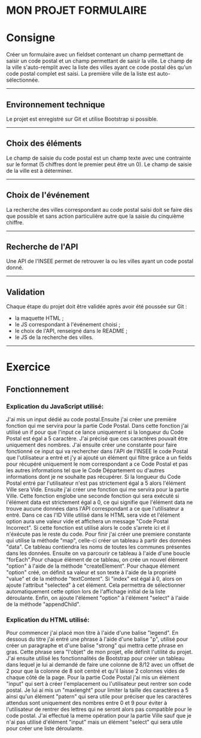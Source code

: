 # MON PROJET FORMULAIRE
# Consigne


 Créer un formulaire avec un fieldset contenant un champ permettant de saisir un
code postal et un champ permettant de saisir la ville. Le champ de la ville
s'auto-remplit avec la liste des villes ayant ce code postal dès qu'un code
postal complet est saisi. La première ville de la liste est auto-sélectionnée.

---

## Environnement technique

Le projet est enregistré sur Git et utilise Bootstrap si possible.

---

## Choix des éléments

Le champ de saisie du code postal est un champ texte avec une contrainte sur le
format (5 chiffres dont le premier peut être un 0). Le champ de saisie de la
ville est à déterminer.

---

## Choix de l'événement

La recherche des villes correspondant au code postal saisi doit se faire dès que
possible et sans action particulière autre que la saisie du cinquième chiffre.

---

## Recherche de l'API

Une API de l'INSEE permet de retrouver la ou les villes ayant un code postal
donné.

---

## Validation

Chaque étape du projet doit être validée après avoir été poussée sur Git :

- la maquette HTML ;
- le JS correspondant à l'événement choisi ;
- le choix de l'API, renseigné dans le README ;
- le JS de la recherche des villes.

---

# Exercice

## Fonctionnement

### Explication du JavaScript utilisé:

J'ai mis un input dédié au code postal.Ensuite j'ai créer une première fonction qui me servira pour la partie Code Postal. Dans cette fonction j'ai utilisé un if pour que l'input ce lance uniquement si la longueur du Code Postal est égal a 5 caractère. J'ai précisé que ces caractères pouvait être uniquement des nombres.
J'ai ensuite créer une constante pour faire fonctionné ce input qui va rechercher dans l'API de l'INSEE le code Postal que l'utilisateur a entré et j'y ai ajouté un élément qui filtre grâce a un fields pour récupéré uniquement le nom correspondant a ce Code Postal et pas les autres informations tel que le Code Département ou d'autres informations dont je ne souhaite pas récupérer.
Si la longueur du Code Postal entré par l'utilisateur n'est pas strictement égal a 5 alors l'élément Ville sera Vide.
Ensuite j'ai créer une fonction qui me servira pour la partie Ville.
Cette fonction englobe une seconde fonction qui sera exécuté si l'élément data est strictement égal a 0, ce qui signifie que l'élément data ne trouve aucune données dans l'API correspondant a ce que l'utilisateur a entré.
 Dans ce cas l'ID Ville utilisé dans le HTML sera vide et l'élément option aura une valeur vide et affichera un message "Code Postal Incorrect".
 Si cette fonction est utilisé alors le code s'arrete ici et il n'éxécute pas le reste du code.
 Pour finir j'ai créer une premiere constante qui utilise la méthode "map", celle-ci créer un tableau à partir des données "data". Ce tableau contiendra les noms de toutes les communes présentes dans les données.
 Ensuite on va parcourir ce tableau à l'aide d'une boucle "forEach".Pour chaque élément de ce tableau, on crée un nouvel élément "option" à l'aide de la méthode "createElement".
 Pour chaque élément "option" créé, on définit sa valeur et son texte à l'aide de la propriété "value" et de la méthode "textContent".
 Si "index" est égal à 0, alors on ajoute l'attribut "selected" à cet élément. Cela permettra de sélectionner automatiquement cette option lors de l'affichage initial de la liste déroulante.
 Enfin, on ajoute l'élément "option" à l'élément "select" à l'aide de la méthode "appendChild".

### Explication du HTML utilisé:

Pour commencer j'ai placé mon titre à l'aide d'une balise "legend".
En dessous du titre j'ai entré une phrase à l'aide d'une balise "p", utilisé pour créer un paragraphe et d'une balise "strong" qui mettra cette phrase en gras. Cette phrase sera "l'objet" de mon projet, elle définit l'utilité du projet.
J'ai ensuite utilisé les fonctionnalités de Bootstrap pour créer un tableau dans lequel je lui ai demandé de faire une colonne de 8/12 avec un offset de 2 pour que la colonne de 8 soit centré et qu'il laisse 2 colonnes vides de chaque côté de la page.
Pour la partie Code Postal j'ai mis un élément "input" qui sert à créer l'emplacement ou l'utilisateur peut rentrer son code postal.
Je lui ai mis un "maxlenght" pour limiter la taille des caractères a 5 ainsi qu'un élément "patern" qui sera utile pour préciser que les caractères attendus sont uniquement des nombres entre 0 et 9 pour éviter à l'utilisateur de rentrer des lettres qui ne seront alors pas compatible pour le code postal.
J'ai effectué la meme opération pour la partie Ville sauf que je n'ai pas utilisé d'élément "input" mais un élément "select" qui sera utile pour créer une liste déroulante.

